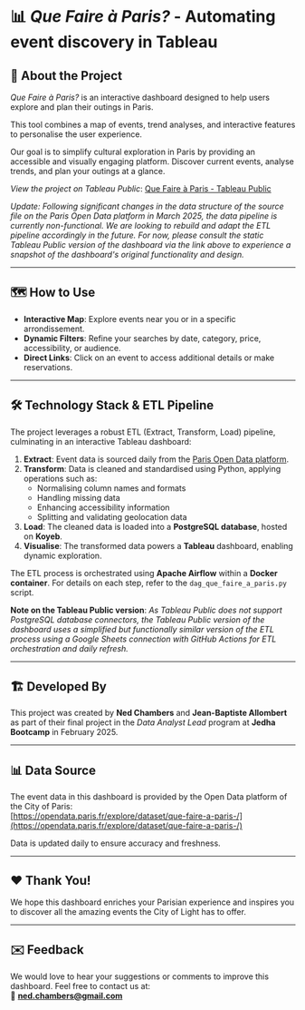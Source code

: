 # 📊 *Que Faire à Paris?* - Automating event discovery in Tableau

## 📖 About the Project
*Que Faire à Paris?* is an interactive dashboard designed to help users explore and plan their outings in Paris.

This tool combines a map of events, trend analyses, and interactive features to personalise the user experience.

Our goal is to simplify cultural exploration in Paris by providing an accessible and visually engaging platform. Discover current events, analyse trends, and plan your outings at a glance.

*View the project on Tableau Public*: [Que Faire à Paris - Tableau Public](https://public.tableau.com/app/profile/ned.chambers/viz/que_faire_a_paris_dashboard_public/QuefaireParis)


*Update: Following significant changes in the data structure of the source file on the Paris Open Data platform in March 2025, the data pipeline is currently non-functional. We are looking to rebuild and adapt the ETL pipeline accordingly in the future. For now, please consult the static Tableau Public version of the dashboard via the link above to experience a snapshot of the dashboard's original functionality and design.*

---

## 🗺️ How to Use
- **Interactive Map**: Explore events near you or in a specific arrondissement.
- **Dynamic Filters**: Refine your searches by date, category, price, accessibility, or audience.
- **Direct Links**: Click on an event to access additional details or make reservations.

---

## 🛠️ Technology Stack & ETL Pipeline
The project leverages a robust ETL (Extract, Transform, Load) pipeline, culminating in an interactive Tableau dashboard:

1. **Extract**: Event data is sourced daily from the [Paris Open Data platform](https://opendata.paris.fr/explore/dataset/que-faire-a-paris-/).
2. **Transform**: Data is cleaned and standardised using Python, applying operations such as:
   - Normalising column names and formats
   - Handling missing data
   - Enhancing accessibility information
   - Splitting and validating geolocation data
3. **Load**: The cleaned data is loaded into a **PostgreSQL database**, hosted on **Koyeb**.
4. **Visualise**: The transformed data powers a **Tableau** dashboard, enabling dynamic exploration.

The ETL process is orchestrated using **Apache Airflow** within a **Docker container**. For details on each step, refer to the `dag_que_faire_a_paris.py` script.

**Note on the Tableau Public version**: *As Tableau Public does not support PostgreSQL database connectors, the Tableau Public version of the dashboard uses a simplified but functionally similar version of the ETL process using a Google Sheets connection with GitHub Actions for ETL orchestration and daily refresh.*

---

## 🏗️ Developed By
This project was created by **Ned Chambers** and **Jean-Baptiste Allombert** as part of their final project in the *Data Analyst Lead* program at **Jedha Bootcamp** in February 2025.

---

## 📊 Data Source
The event data in this dashboard is provided by the Open Data platform of the City of Paris:  
[https://opendata.paris.fr/explore/dataset/que-faire-a-paris-/](https://opendata.paris.fr/explore/dataset/que-faire-a-paris-/)

Data is updated daily to ensure accuracy and freshness.

---

## ❤️ Thank You!
We hope this dashboard enriches your Parisian experience and inspires you to discover all the amazing events the City of Light has to offer.

---

## ✉️ Feedback
We would love to hear your suggestions or comments to improve this dashboard. Feel free to contact us at:  
📧 **ned.chambers@gmail.com**
